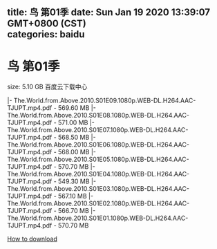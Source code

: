 
title: 鸟 第01季
date: Sun Jan 19 2020 13:39:07 GMT+0800 (CST)    
categories: baidu
---

# 鸟 第01季
size: 5.10 GB
 百度云下载中心
 
|- The.World.from.Above.2010.S01E09.1080p.WEB-DL.H264.AAC-TJUPT.mp4.pdf - 569.60 MB
|- The.World.from.Above.2010.S01E08.1080p.WEB-DL.H264.AAC-TJUPT.mp4.pdf - 571.00 MB
|- The.World.from.Above.2010.S01E07.1080p.WEB-DL.H264.AAC-TJUPT.mp4.pdf - 568.50 MB
|- The.World.from.Above.2010.S01E06.1080p.WEB-DL.H264.AAC-TJUPT.mp4.pdf - 568.00 MB
|- The.World.from.Above.2010.S01E05.1080p.WEB-DL.H264.AAC-TJUPT.mp4.pdf - 570.70 MB
|- The.World.from.Above.2010.S01E04.1080p.WEB-DL.H264.AAC-TJUPT.mp4.pdf - 549.30 MB
|- The.World.from.Above.2010.S01E03.1080p.WEB-DL.H264.AAC-TJUPT.mp4.pdf - 567.10 MB
|- The.World.from.Above.2010.S01E02.1080p.WEB-DL.H264.AAC-TJUPT.mp4.pdf - 566.70 MB
|- The.World.from.Above.2010.S01E01.1080p.WEB-DL.H264.AAC-TJUPT.mp4.pdf - 570.70 MB

[How to download](https://bpcam.bemobtrk.com/go/2ceec3aa-1ca2-46d6-b9ff-aaa5c184517c?jno=1631)